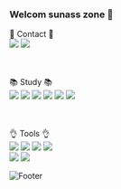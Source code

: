 ### Welcom sunass zone 👋

:e-mail: Contact :e-mail:
<br>
<a target="_blank" href="mailto:gina305496@gmail.com"><img src="https://img.shields.io/badge/Gmail-EA4335?style=flat-square&logo=Gmail&logoColor=white"/></a>
<a target="_blank" href="https://sunow.tistory.com/"><img src="https://img.shields.io/badge/Tistory-000000?style=flat-square&logo=Tistory&logoColor=white"/></a>
<br>
<br>
<br>

:books: Study :books:
<br>
<img src="https://img.shields.io/badge/JAVA-007ACC?style=flat-square&logo=java&logoColor=white"/>
<img src="https://img.shields.io/badge/SpringBoot-6DB33F?style=flat-square&logo=SpringBoot&logoColor=white"/>
<img src="https://img.shields.io/badge/JPA-8A8A8A?style=flat-square&logo=JPA&logoColor=white"/>
<img src="https://img.shields.io/badge/Python-3776AB?style=flat-square&logo=Python&logoColor=white"/>
<img src="https://img.shields.io/badge/Vue.js-4FC08D?style=flat-square&logo=Vue.js&logoColor=white"/>
<img src="https://img.shields.io/badge/Amazon AWS-232F3E?style=flat-square&logo=AmazonAWS&logoColor=white"/>
<br>
<br>
<br>



:ok_hand: Tools :ok_hand:
<br>
<img src="https://img.shields.io/badge/VisualStudioCode-007ACC?style=flat-square&logo=visualstudiocode&logoColor=white"/>
<img src="https://img.shields.io/badge/IntelliJIDEA-000000?style=flat-square&logo=intelliJIDEA&logoColor=white"/>
<img src="https://img.shields.io/badge/GitHub-181717?style=flat-square&logo=gitHub&logoColor=white"/>
<img src="https://img.shields.io/badge/GitLab-FC6D26?style=flat-square&logo=gitLab&logoColor=white"/><br>
<img src="https://img.shields.io/badge/MySQL-4479A1?style=flat-square&logo=MySQL&logoColor=white"/>
<img src="https://img.shields.io/badge/Amazon DynamoDB-4053D6?style=flat-square&logo=AmazonDynamoDB&logoColor=white"/>

![Footer](https://capsule-render.vercel.app/api?type=waving&color=auto&height=200&section=footer)

